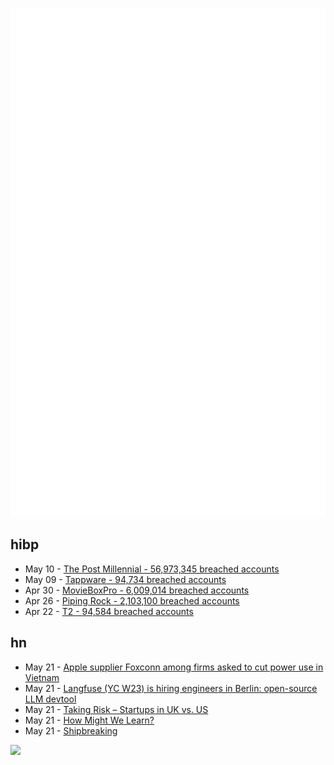 ![Metrics](https://raw.githubusercontent.com/phixion/phixion/master/metrics.svg)

## hibp

<!--
for https://github.com/phixion/phixion/blob/main/.github/workflows/feeds.yml
-->
<!--START_SECTION:haveibeenpwnd-->
- May 10 - [The Post Millennial - 56,973,345 breached accounts](https://haveibeenpwned.com/PwnedWebsites#ThePostMillennial)
- May 09 - [Tappware - 94,734 breached accounts](https://haveibeenpwned.com/PwnedWebsites#Tappware)
- Apr 30 - [MovieBoxPro - 6,009,014 breached accounts](https://haveibeenpwned.com/PwnedWebsites#MovieBoxPro)
- Apr 26 - [Piping Rock - 2,103,100 breached accounts](https://haveibeenpwned.com/PwnedWebsites#PipingRock)
- Apr 22 - [T2 - 94,584 breached accounts](https://haveibeenpwned.com/PwnedWebsites#T2)
<!--END_SECTION:haveibeenpwnd-->

## hn

<!--
for https://github.com/phixion/phixion/blob/main/.github/workflows/feeds.yml
-->
<!--START_SECTION:hn-->
- May 21 - [Apple supplier Foxconn among firms asked to cut power use in Vietnam](https://www.reuters.com/technology/apple-supplier-foxconn-among-firms-asked-cut-power-use-vietnam-sources-say-2024-05-21/)
- May 21 - [Langfuse (YC W23) is hiring engineers in Berlin: open-source LLM devtool](https://github.com/langfuse/langfuse/blob/main/careers)
- May 21 - [Taking Risk – Startups in UK vs. US](https://tomblomfield.com/post/750852175114174464/taking-risk)
- May 21 - [How Might We Learn?](https://andymatuschak.org/hmwl/)
- May 21 - [Shipbreaking](https://www.edwardburtynsky.com/projects/photographs/shipbreaking)
<!--END_SECTION:hn-->

<!--
for https://yhype.me
-->
![](https://hit.yhype.me/github/profile?user_id=13013670)
